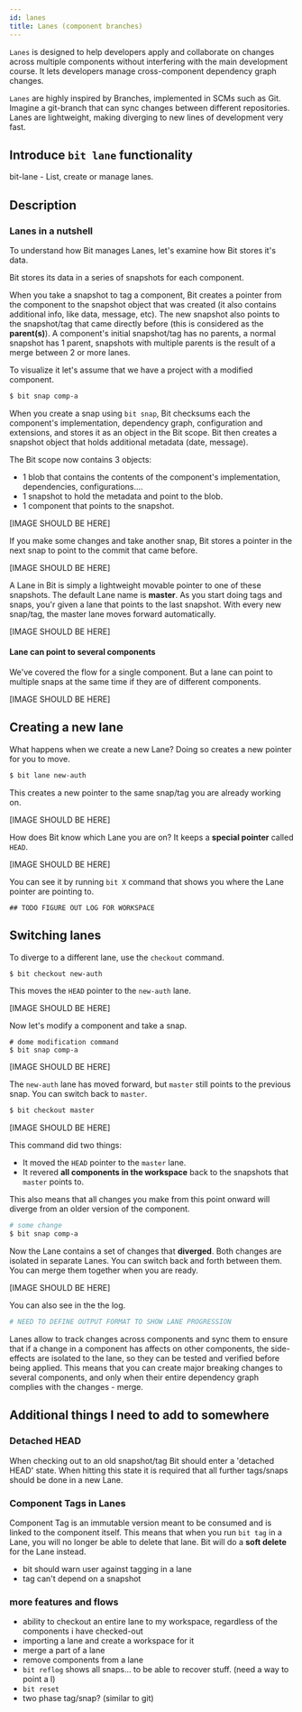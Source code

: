 ```yaml
---
id: lanes
title: Lanes (component branches)
---
```


`Lanes` is designed to help developers apply and collaborate on changes across multiple components without interfering with the main development course. It lets developers manage cross-component dependency graph changes.  

`Lanes` are highly inspired by Branches, implemented in SCMs such as Git. Imagine a git-branch that can sync changes between different repositories. Lanes are lightweight, making diverging to new lines of development very fast.

## Introduce `bit lane` functionality

bit-lane - List, create or manage lanes.

## Description

### Lanes in a nutshell

To understand how Bit manages Lanes, let's examine how Bit stores it's data.

Bit stores its data in a series of snapshots for each component.

When you take a snapshot to tag a component, Bit creates a pointer from the component to the snapshot object that was created (it also contains additional info, like data, message, etc). The new snapshot also points to the snapshot/tag that came directly before (this is considered as the **parent(s)**). A component's initial snapshot/tag has no parents, a normal snapshot has 1 parent, snapshots with multiple parents is the result of a merge between 2 or more lanes.

To visualize it let's assume that we have a project with a modified component.

```sh
$ bit snap comp-a
```

When you create a snap using `bit snap`, Bit checksums each the component's implementation, dependency graph, configuration and extensions, and stores it as an object in the Bit scope. Bit then creates a snapshot object that holds additional metadata (date, message).

The Bit scope now contains 3 objects:

- 1 blob that contains the contents of the component's implementation, dependencies, configurations....
- 1 snapshot to hold the metadata and point to the blob.
- 1 component that points to the snapshot.

[IMAGE SHOULD BE HERE]

If you make some changes and take another snap, Bit stores a pointer in the next snap to point to the commit that came before.

[IMAGE SHOULD BE HERE]

A Lane in Bit is simply a lightweight movable pointer to one of these snapshots. The default Lane name is **master**. As you start doing tags and snaps, you'r given a lane that points to the last snapshot. With every new snap/tag, the master lane moves forward automatically.

[IMAGE SHOULD BE HERE]

#### Lane can point to several components

We've covered the flow for a single component. But a lane can point to multiple snaps at the same time if they are of different components.

[IMAGE SHOULD BE HERE]

## Creating a new lane

What happens when we create a new Lane? Doing so creates a new pointer for you to move.

```sh
$ bit lane new-auth
```

This creates a new pointer to the same snap/tag you are already working on.

[IMAGE SHOULD BE HERE]

How does Bit know which Lane you are on? It keeps a **special pointer** called `HEAD`.

[IMAGE SHOULD BE HERE]

You can see it by running `bit X` command that shows you where the Lane pointer are pointing to.

```
## TODO FIGURE OUT LOG FOR WORKSPACE
```

## Switching lanes

To diverge to a different lane, use the `checkout` command.

```sh
$ bit checkout new-auth
```

This moves the `HEAD` pointer to the `new-auth` lane.

[IMAGE SHOULD BE HERE]

Now let's modify a component and take a snap.

```
# dome modification command
$ bit snap comp-a
```

[IMAGE SHOULD BE HERE]

The `new-auth` lane has moved forward, but `master` still points to the previous snap. You can switch back to `master`.

```sh
$ bit checkout master
```

[IMAGE SHOULD BE HERE]

This command did two things:

- It moved the `HEAD` pointer to the `master` lane.
- It revered **all components in the workspace** back to the snapshots that `master` points to.

This also means that all changes you make from this point onward will diverge from an older version of the component.

```sh
# some change
$ bit snap comp-a
```

Now the Lane contains a set of changes that **diverged**. Both changes are isolated in separate Lanes. You can switch back and forth between them. You can merge them together when you are ready.

[IMAGE SHOULD BE HERE]

You can also see in the the log.

```sh
# NEED TO DEFINE OUTPUT FORMAT TO SHOW LANE PROGRESSION
```

Lanes allow to track changes across components and sync them to ensure that if a change in a component has affects on other components, the side-effects are isolated to the lane, so they can be tested and verified before being applied. This means that you can create major breaking changes to several components, and only when their entire dependency graph complies with the changes - merge.

## Additional things I need to add to somewhere

### Detached HEAD

When checking out to an old snapshot/tag Bit should enter a 'detached HEAD' state. When hitting this state it is required that all further tags/snaps should be done in a new Lane.

### Component Tags in Lanes

Component Tag is an immutable version meant to be consumed and is linked to the component itself. This means that when you run `bit tag` in a Lane, you will no longer be able to delete that lane. Bit will do a **soft delete** for the Lane instead.

- bit should warn user against tagging in a lane
- tag can't depend on a snapshot

### more features and flows

- ability to checkout an entire lane to my workspace, regardless of the components i have checked-out
- importing a lane and create a workspace for it
- merge a part of a lane
- remove components from a lane
- `bit reflog` shows all snaps... to be able to recover stuff. (need a way to point a l)
- `bit reset`
- two phase tag/snap? (similar to git)